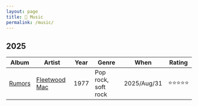 ```yaml
---
layout: page
title: 🥁 Music
permalink: /music/
---
```


## 2025

| Album | Artist | Year | Genre | When | Rating |
|-----|----|----|-----|------|----|
| [Rumors](https://en.wikipedia.org/wiki/Rumours_(album)) | [Fleetwood Mac](https://en.wikipedia.org/wiki/Fleetwood_Mac) | 1977 | Pop rock, soft rock | 2025/Aug/31 | ⭐️⭐️⭐️⭐️⭐️ |